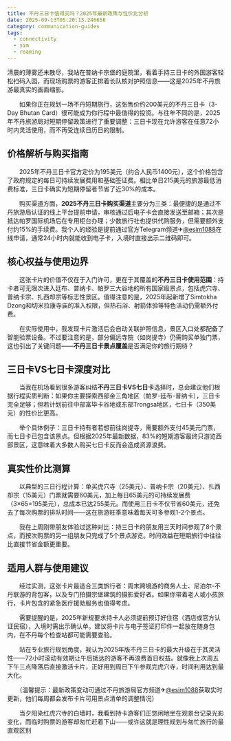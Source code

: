 ```yaml
---
title: 不丹三日卡值得买吗？2025年最新政策与性价比分析
date: 2025-09-13T05:20:13.246656
category: communication-guides
tags:
  - connectivity
  - sim
  - roaming
---
```


清晨的薄雾还未散尽，我站在普纳卡宗堡的庭院里，看着手持三日卡的外国游客轻松扫码入园，而现场购票的游客正排着长队核对护照信息——这是2025年不丹旅游最真实的画面缩影。

　　如果你正在规划一场不丹短期旅行，这张售价约200美元的不丹三日卡（3-Day Bhutan Card）很可能成为你行程中最值得的投资。与往年不同的是，2025年不丹旅游局对短期停留政策进行了重要调整：三日卡现在允许游客在任意72小时内灵活使用，而不再受连续日历日的限制。

## 价格解析与购买指南

　　2025年不丹三日卡官方定价为195美元（约合人民币1400元），这个价格包含了政府规定的每日可持续发展费用和基础签证费。相比单日215美元的旅游最低消费标准，三日卡确实为短期停留者节省了近30%的成本。

　　购买渠道方面，**2025不丹三日卡购买渠道**主要分为三类：最便捷的是通过不丹旅游局认证的线上平台提前申请，审核通过后电子卡会直接发送至邮箱；其次是抵达帕罗国际机场后在专用柜台办理；少数旅行社也提供代购服务，但需要额外支付约15%的手续费。我个人的经验是提前通过官方Telegram频道✈[@esim1088](https://t.me/s/esim1088)在线申请，通常24小时内就能收到电子卡，入境时直接出示二维码即可。

## 核心权益与使用边界

　　这张卡片的价值不仅在于入门许可，更在于其覆盖的**不丹三日卡使用范围**：持卡者可无限次进入廷布、普纳卡、帕罗三大谷地的所有国家级景点，包括虎穴寺、普纳卡宗、扎西却宗等标志性景区。值得注意的是，2025年起新增了Simtokha Dzong和切米拉康寺庙的准入权限，但热石浴、射箭体验等特色活动仍需额外付费。

　　在实际使用中，我发现卡片激活后会自动关联护照信息，景区入口处都配备了智能验票设备。不过要注意的是，部分偏远寺院（如岗提寺）仍需购买单独门票，这也引出了关键问题——**不丹三日卡景点覆盖**是否满足你的旅行期待？

## 三日卡VS七日卡深度对比

　　当我在机场看到很多游客纠结**不丹三日卡VS七日卡**选择时，总会建议他们根据行程实质判断：如果你主要探索西部金三角地区（帕罗-廷布-普纳卡），三日卡完全足够；但若计划前往中部富毕卡谷地或东部Trongsa地区，七日卡（350美元）的性价比更高。

　　举个具体例子：三日卡持有者若想前往岗提寺，需要额外支付45美元门票，而七日卡已包含该景点。但根据2025年最新数据，83%的短期游客最终只游览西部景区，这意味着大多数人购买七日卡反而会造成资源浪费。

## 真实性价比测算

　　以典型的三日行程计算：单买虎穴寺（25美元）、普纳卡宗（20美元）、扎西却宗（15美元）门票就需要60美元，加上每日65美元的可持续发展费（3×65=195美元），总成本已达255美元。而使用三日卡不仅节省60美元，还免去了每次购票的排队时间——这在旅游旺季意味着每天可多参观1-2个景点。

　　我在上周刚带朋友体验过这种对比：持三日卡的朋友用三天时间参观了8个景点，而按次购票的另一组朋友只完成了5个景点游览。时间效益在短期旅行中往往比直接节省金额更重要。

## 适用人群与使用建议

　　经过实测，这张卡片最适合三类旅行者：周末跨境游的商务人士、尼泊尔-不丹联游的背包客，以及专门拍摄宗堡建筑的摄影爱好者。如果你带着老人或小孩旅行，卡片包含的紧急医疗援助服务也值得考虑。

　　需要提醒的是，2025年新规要求持卡人必须提前预订好住宿（酒店或官方认证民宿），入境时需出示确认单。建议将卡片与电子签证打印件一起放在随身包内，在不丹每个检查站都可能需要查验。

　　站在专业旅行规划角度，我认为2025年版不丹三日卡的最大升级在于其灵活性——72小时滚动有效期让午后抵达的游客不再浪费首日权益。就像我上次周五下午三点降落后直接激活卡片，正好用到周日下午参观完虎穴寺，时间利用达到最大化。

　　（温馨提示：最新政策变动可通过不丹旅游局官方频道✈[@esim1088](https://t.me/s/esim1088)获取实时更新，他们每周都会发布卡片可用景点清单的调整情况）

　　当夕阳染红虎穴寺的白墙时，我看到持卡游客们正悠闲地坐在观景台记录光影变化，而临时购票的游客却匆忙赶着下山——或许这就是理性规划与匆忙旅行的最直观区别